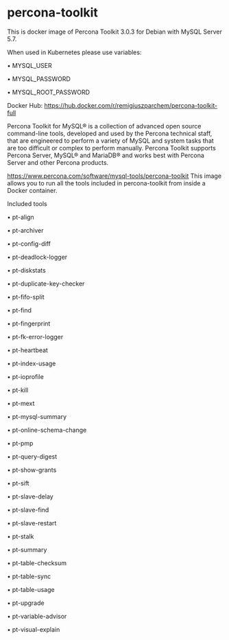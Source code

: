 # percona-toolkit

This is docker image of Percona Toolkit 3.0.3 for Debian with MySQL Server 5.7.

When used in Kubernetes please use variables:

•	MYSQL_USER

•	MYSQL_PASSWORD

•	MYSQL_ROOT_PASSWORD



Docker Hub:
https://hub.docker.com/r/remigiuszparchem/percona-toolkit-full

Percona Toolkit for MySQL® is a collection of advanced open source command-line tools, developed and used by the Percona technical staff, that are engineered to perform a variety of MySQL and system tasks that are too difficult or complex to perform manually. Percona Toolkit supports Percona Server, MySQL® and MariaDB® and works best with Percona Server and other Percona products.

https://www.percona.com/software/mysql-tools/percona-toolkit
This image allows you to run all the tools included in percona-toolkit from inside a Docker container.

Included tools

•	pt-align

•	pt-archiver

•	pt-config-diff

•	pt-deadlock-logger

•	pt-diskstats

•	pt-duplicate-key-checker

•	pt-fifo-split

•	pt-find

•	pt-fingerprint

•	pt-fk-error-logger

•	pt-heartbeat

•	pt-index-usage

•	pt-ioprofile

•	pt-kill

•	pt-mext

•	pt-mysql-summary

•	pt-online-schema-change

•	pt-pmp

•	pt-query-digest

•	pt-show-grants

•	pt-sift

•	pt-slave-delay

•	pt-slave-find

•	pt-slave-restart

•	pt-stalk

•	pt-summary

•	pt-table-checksum

•	pt-table-sync

•	pt-table-usage

•	pt-upgrade

•	pt-variable-advisor

•	pt-visual-explain
